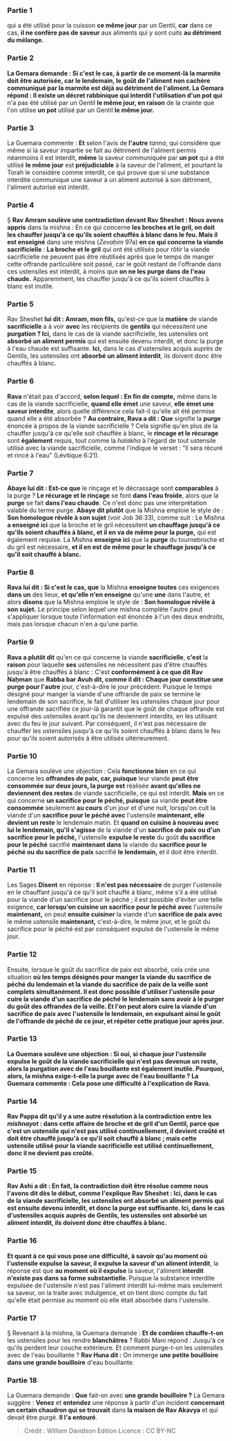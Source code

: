 
### Partie 1
qui a été utilisé pour la cuisson <b>ce même jour</b> par un Gentil, <b>car</b> dans ce cas, <b>il ne confère pas de saveur</b> aux aliments qui y sont cuits <b>au <b>détriment</b> du mélange.

### Partie 2
La Gemara demande : Si c'est le cas, <b>à partir de ce moment-là</b> la marmite <b>doit être autorisée,</b> car le lendemain, le goût de l'aliment non cachère communiqué par la marmite est déjà au détriment de l'aliment. La Gemara répond : Il existe un <b>décret</b> rabbinique qui interdit l'utilisation d'un pot qui</b> n'a pas été utilisé par un Gentil <b>le même jour, en raison</b> de la crainte que l'on utilise <b>un pot</b> utilisé par un Gentil <b>le même jour.</b>

### Partie 3
La Guemara commente : <b>Et</b> selon l'avis de <b>l'autre</b> <i>tanna</i>, qui considère que même si la saveur impartie se fait au détriment de l'aliment permis néanmoins il est interdit, <b>même</b> la saveur communiquée par <b>un pot</b> qui a été utilisé <b>le même jour</b> est <b>préjudiciable</b> à la saveur de l'aliment, et pourtant la Torah le considère comme interdit, ce qui prouve que si une substance interdite communique une saveur à un aliment autorisé à son détriment, l'aliment autorisé est interdit.

### Partie 4
§ <b>Rav Amram soulève une contradiction devant Rav Sheshet : Nous avons appris</b> dans la mishna : En ce qui concerne <b>les broches et le gril, on doit les chauffer jusqu'à ce qu'ils soient chauffés à blanc dans le feu. Mais il est enseigné</b> dans une mishna (<i>Zevaḥim</i> 97a) <b>en ce qui concerne la viande sacrificielle</b> : <b>La broche et le gril</b> qui ont été utilisés pour rôtir la viande sacrificielle ne peuvent pas être réutilisés après que le temps de manger cette offrande particulière soit passé, car le goût restant de l'offrande dans ces ustensiles est interdit, à moins que <b>on ne les purge dans de l'eau chaude.</b> Apparemment, les chauffer jusqu'à ce qu'ils soient chauffés à blanc est inutile.

### Partie 5
Rav Sheshet <b>lui dit : Amram, mon fils,</b> qu'est-ce que la <b>matière</b> de viande <b>sacrificielle</b> a à voir <b>avec</b> les récipients de <b>gentils</b> qui nécessitent une <b>purgation ? Ici,</b> dans le cas de la viande sacrificielle, les ustensiles ont <b>absorbé un aliment permis</b> qui est ensuite devenu interdit, et donc la purge à l'eau chaude est suffisante. <b>Ici,</b> dans le cas d'ustensiles acquis auprès de Gentils, les ustensiles ont <b>absorbé un aliment interdit</b>, ils doivent donc être chauffés à blanc.

### Partie 6
<b>Rava</b> n'était pas d'accord, <b>selon lequel : En fin de compte,</b> même dans le cas de la viande sacrificielle, <b>quand elle émet</b> une saveur, <b>elle émet une saveur interdite</b>, alors quelle différence cela fait-il qu'elle ait été permise quand elle a été absorbée ? <b>Au contraire, Rava a dit : Que</b> signifie la <b>purge</b> énoncée à propos de la viande sacrificielle ? Cela signifie qu'en plus de la chauffer jusqu'à ce qu'elle soit chauffée à blanc, le <b>rincage et le récurage</b> sont <b>également</b> requis, tout comme la <i>halakha</i> à l'égard de tout ustensile utilisé avec la viande sacrificielle, comme l'indique le verset : "Il sera récuré et rincé à l'eau" (Lévitique 6:21).

### Partie 7
<b>Abaye lui dit : Est-ce que</b> le rinçage et le décrassage sont <b>comparables</b> à la purge ? <b>Le récurage et le rinçage</b> se font <b>dans l'eau froide</b>, alors que la <b>purge</b> se fait <b>dans l'eau chaude</b>. Ce n'est donc pas une interprétation valable du terme purge. <b>Abaye dit plutôt</b> que la Mishna emploie le style de : <b>Son homologue révèle à son sujet</b> (voir Job 36:33), comme suit : Le Mishna <b>a enseigné ici</b> que la broche et le gril nécessitent <b>un chauffage jusqu'à ce qu'ils soient chauffés à blanc, et il en va de même pour la purge,</b> qui est également requise. La Mishna <b>enseigne ici</b> que la <b>purge</b> du tournebroche et du gril est nécessaire, <b>et il en est de même pour le chauffage jusqu'à ce qu'il soit chauffé à blanc.</b>

### Partie 8
<b>Rava lui dit : Si c'est le cas, que</b> la Mishna <b>enseigne toutes</b> ces exigences <b>dans un</b> des lieux, <b>et qu'elle n'en enseigne</b> qu'une <b>une</b> dans l'autre, et</b> alors <b>disons</b> que la Mishna emploie le style de : <b>Son homologue révèle à son sujet.</b> Le principe selon lequel une mishna complète l'autre peut s'appliquer lorsque toute l'information est énoncée à l'un des deux endroits, mais pas lorsque chacun n'en a qu'une partie.

### Partie 9
<b>Rava a plutôt dit</b> qu'en ce qui concerne la viande <b>sacrificielle</b>, <b>c'est</b> la <b>raison</b> pour laquelle <b>ses</b> ustensiles ne nécessitent pas d'être chauffés jusqu'à être chauffés à blanc : C'est <b>conformément à ce que dit Rav Naḥman</b> que <b>Rabba bar Avuh dit, comme il dit : Chaque jour constitue une purge pour l'autre</b> jour, c'est-à-dire le jour précédent. Puisque le temps désigné pour manger la viande d'une offrande de paix se termine le lendemain de son sacrifice, le fait d'utiliser les ustensiles chaque jour pour une offrande sacrifiée ce jour-là garantit que le goût de chaque offrande est expulsé des ustensiles avant qu'ils ne deviennent interdits, en les utilisant avec du feu le jour suivant. Par conséquent, il n'est pas nécessaire de chauffer les ustensiles jusqu'à ce qu'ils soient chauffés à blanc dans le feu pour qu'ils soient autorisés à être utilisés ultérieurement.

### Partie 10
La Gemara soulève une objection : Cela <b>fonctionne bien</b> en ce qui concerne les <b>offrandes de paix, car, puisque</b> leur viande <b>peut être consommée sur deux jours, la purge est</b> réalisée <b>avant qu'elles ne deviennent des restes</b> de viande sacrificielle, ce qui est interdit. <b>Mais</b> en ce qui concerne <b>un sacrifice pour le péché, puisque</b> sa viande <b>peut être consommée</b> seulement <b>au cours</b> d'un jour et d'une nuit, lorsqu'on cuit</b> la viande d'un <b>sacrifice pour le péché avec</b> l'ustensile <b>maintenant, elle devient un reste</b> le lendemain matin. Et <b>quand on cuisine à nouveau avec lui le lendemain, qu'il s'agisse</b> de la viande d'un <b>sacrifice de paix ou d'un sacrifice pour le péché,</b> l'ustensile <b>expulse le reste</b> du goût <b>du sacrifice pour le péché</b> sacrifié <b>maintenant dans</b> la viande du <b>sacrifice pour le péché ou du sacrifice de paix</b> sacrifié <b>le lendemain,</b> et il doit être interdit.

### Partie 11
Les Sages <b>Disent</b> en réponse : <b>Il n'est pas nécessaire</b> de purger l'ustensile en le chauffant jusqu'à ce qu'il soit chauffé à blanc, même s'il a été utilisé pour la viande d'un sacrifice pour le péché ; il est possible d'éviter une telle exigence, <b>car lorsqu'on cuisine un sacrifice pour le péché avec</b> l'ustensile <b>maintenant,</b> on peut <b>ensuite cuisiner</b> la viande d'un <b>sacrifice de paix avec</b> le même ustensile <b>maintenant,</b> c'est-à-dire, le même jour, et le goût du sacrifice pour le péché est par conséquent expulsé de l'ustensile le même jour.

### Partie 12
Ensuite, lorsque le goût du sacrifice de paix est absorbé, cela crée une situation <b>où les <b>temps désignés pour</b> manger la viande du <b>sacrifice de péché du lendemain et</b> la viande du <b>sacrifice de paix de la veille sont complets simultanément.</b> Il est donc possible d'utiliser l'ustensile pour cuire la viande d'un sacrifice de péché le lendemain sans avoir à le purger du goût des offrandes de la veille. <b>Et l'on peut alors cuire</b> la viande d'un <b>sacrifice de paix</b> avec l'ustensile <b>le lendemain,</b> en expulsant ainsi le goût de l'offrande de péché de ce jour, et répéter cette pratique jour après jour.

### Partie 13
La Guemara soulève une objection : <b>Si oui,</b> si chaque jour l'ustensile expulse le goût de la viande sacrificielle qui n'est pas devenue un reste, alors la <b>purgation</b> avec de l'eau bouillante <b>est également inutile.</b> Pourquoi, alors, la mishna exige-t-elle la purge avec de l'eau bouillante ? La Guemara commente : Cela pose <b>une difficulté</b> à l'explication de Rava.

### Partie 14
<b>Rav Pappa dit</b> qu'il y a une autre résolution à la contradiction entre les <i>mishnayot</i> : dans <b>cette</b> affaire de broche et de gril d'un Gentil, parce que c'est un ustensile qui n'est pas utilisé continuellement, il <b>devient croûté</b> et doit être chauffé jusqu'à ce qu'il soit chauffé à blanc ; mais <b>cette</b> ustensile utilisé pour la viande sacrificielle est utilisé continuellement, donc il <b>ne devient pas croûté. </b>

### Partie 15
<b>Rav Ashi a dit : En fait,</b> la contradiction doit être résolue <b>comme nous l'avons dit dès le début,</b> comme l'explique Rav Sheshet : <b>Ici,</b> dans le cas de la viande sacrificielle, les ustensiles ont <b>absorbé un aliment permis</b> qui est ensuite devenu interdit, et donc la purge est suffisante. <b>Ici,</b> dans le cas d'ustensiles acquis auprès de Gentils, les ustensiles ont <b>absorbé un aliment interdit</b>, ils doivent donc être chauffés à blanc.

### Partie 16
<b>Et</b> quant à <b>ce qui</b> vous pose <b>une difficulté, à savoir qu'au moment</b> où l'ustensile <b>expulse</b> la saveur, <b>il expulse</b> la saveur d'un aliment interdit</b>, la réponse est que <b>au moment où il expulse</b> la saveur, l'aliment <b>interdit</b> <b>n'existe pas dans sa forme substantielle. </b> Puisque la substance interdite expulsée de l'ustensile n'est pas l'aliment interdit lui-même mais seulement sa saveur, on la traite avec indulgence, et on tient donc compte du fait qu'elle était permise au moment où elle était absorbée dans l'ustensile.

### Partie 17
§ Revenant à la mishna, la Guemara demande : <b>Et de combien chauffe-t-on</b> les ustensiles pour les rendre <b>blanchâtres</b> ? Rabbi Mani répond : Jusqu'à ce qu'ils perdent leur couche extérieure. Et comment purge-t-on</b> les ustensiles avec de l'eau bouillante ? <b>Rav Huna dit :</b> On immerge <b>une petite bouilloire dans une grande bouilloire</b> d'eau bouillante.

### Partie 18
La Guemara demande : <b>Que</b> fait-on avec <b>une grande bouilloire ?</b> La Gemara suggère : <b>Venez</b> et <b>entendez</b> une réponse à partir d'un incident <b>concernant un certain chaudron qui se trouvait</b> dans <b>la maison de Rav Akavya</b> et qui devait être purgé. <b>Il l'a entouré</b>.

>Crédit : William Davidson Edition
>Licence : CC BY-NC